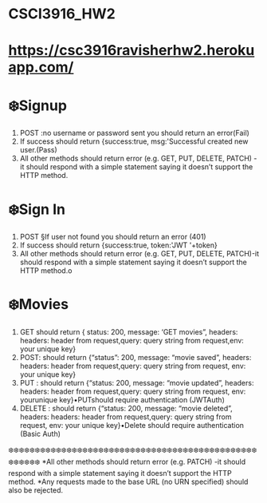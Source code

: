 # CSCI3916_HW2
# https://csc3916ravisherhw2.herokuapp.com/

# ❄️Signup
1. POST :no username or password sent you should return an error(Fail)
2. If success should return {success:true, msg:'Successful created new user.(Pass)
3. All other methods should return error (e.g. GET, PUT, DELETE, PATCH) -it should respond with a simple statement saying it doesn’t support the HTTP method.

# ❄️Sign In
1. POST §If user not found you should return an error (401)
2. If success should return {success:true, token:'JWT '+token}
3. All other methods should return error (e.g. GET, PUT, DELETE, PATCH)-it should respond with a simple statement saying it doesn’t support the HTTP method.o

# ❄️Movies
1. GET should return { status: 200, message: ‘GET movies”,  headers: headers: header from request,query: query string from request,env: your unique key}
2. POST:  should  return  {“status”:  200,  message:  “movie saved”, headers: headers: header from request,query: query string from request, env: your unique key}
3. PUT :  should  return  {“status:  200,  message:  “movie updated”, headers: headers: header from request,query: query string from request, env: yourunique key}•PUTshould require authentication (JWTAuth)
4. DELETE :  should  return  {“status:  200,  message:  “movie deleted”, headers: headers: header from request,query: query string from request, env: your unique key}•Delete should require authentication (Basic Auth)

❄️❄️❄️❄️❄️❄️❄️❄️❄️❄️❄️❄️❄️❄️❄️❄️❄️❄️❄️❄️❄️❄️❄️❄️❄️❄️❄️❄️❄️❄️❄️❄️❄️❄️❄️❄️❄️❄️❄️❄️❄️❄️❄️❄️❄️❄️❄️❄️❄️❄️❄️❄️❄️
*All other methods should return error (e.g. PATCH) -it should respond with a simple statement saying it doesn’t support the HTTP method.
*Any requests made to the base URL (no URN specified) should also be rejected. 
